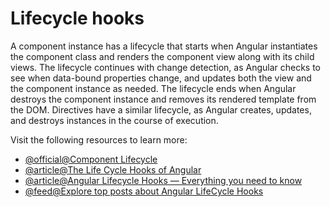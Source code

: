 # Lifecycle hooks

A component instance has a lifecycle that starts when Angular instantiates the component class and renders the component view along with its child views. The lifecycle continues with change detection, as Angular checks to see when data-bound properties change, and updates both the view and the component instance as needed. The lifecycle ends when Angular destroys the component instance and removes its rendered template from the DOM. Directives have a similar lifecycle, as Angular creates, updates, and destroys instances in the course of execution.

Visit the following resources to learn more:

- [@official@Component Lifecycle](https://angular.dev/guide/components/lifecycle)
- [@article@The Life Cycle Hooks of Angular](https://blog.logrocket.com/angular-lifecycle-hooks/)
- [@article@Angular Lifecycle Hooks — Everything you need to know](https://medium.com/@sinanozturk/angular-component-lifecycle-hooks-2f600c48dff3)
- [@feed@Explore top posts about Angular LifeCycle Hooks](https://dev.to/search?utf8=%E2%9C%93&q=angular+hook)